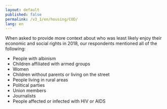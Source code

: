 ```yaml
---
layout: default
published: false
permalink: /v3_1/en/housing/COD/
lang: en
---
```


When asked to provide more context about who was least likely enjoy their economic and social rights in 2018, our respondents mentioned all of the following:
-	People with albinism
-	Children affiliated with armed groups
-	Women
-	Children without parents or living on the street
-	People living in rural areas
-	Political parties
-	Union members
-	Journalists
-	People affected or infected with HIV or AIDS
